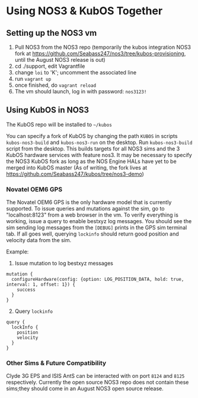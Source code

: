 # Using NOS3 & KubOS Together

## Setting up the NOS3 vm
1. Pull NOS3 from the NOS3 repo (temporarily the kubos integration NOS3 fork at https://github.com/Seabass247/nos3/tree/kubos-provisioning, until the August NOS3 release is out)
2. cd ./support, edit Vagrantfile
3. change `loi` to 'K'; uncomment the associated line
4. run `vagrant up`
5. once finished, do `vagrant reload`
6. The vm should launch, log in with password: `nos3123!`

## Using KubOS in NOS3
The KubOS repo will be installed to `~/kubos`

You can specify a fork of KubOS by changing the path `KUBOS` in scripts `kubos-nos3-build` and `kubos-nos3-run` on the desktop.  Run `kubos-nos3-build` script from the desktop.  This builds targets for all NOS3 sims and the 3 KubOS hardware services with feature nos3.  It may be necessary to specify the NOS3 KubOS fork as long as the NOS Engine HALs have yet to be merged into KubOS master (As of writing, the fork lives at https://github.com/Seabass247/kubos/tree/nos3-demo)

### Novatel OEM6 GPS
The Novatel OEM6 GPS is the only hardware model that is currently supported.  To issue queries and mutations against the sim, go to "localhost:8123" from a web browser in the vm.  To verify everything is working, issue a query to enable bestxyz log messages.  You should see the sim sending log messages from the `[DEBUG]` prints in the GPS sim terminal tab.  If all goes well, querying `lockinfo` should return good position and velocity data from the sim.

Example: 
1. Issue mutation to log bestxyz messages 
```
mutation {
  configureHardware(config: {option: LOG_POSITION_DATA, hold: true, interval: 1, offset: 1}) {
    success
  }
}
```
2. Query `lockinfo`
```
query {
  lockInfo {
    position
    velocity
  }
}
```

### Other Sims & Future Compatibility
Clyde 3G EPS and ISIS AntS can be interacted with on port `8124` and `8125` respectively.  Currently the open source NOS3 repo does not contain these sims;they should come in an August NOS3 open source release.